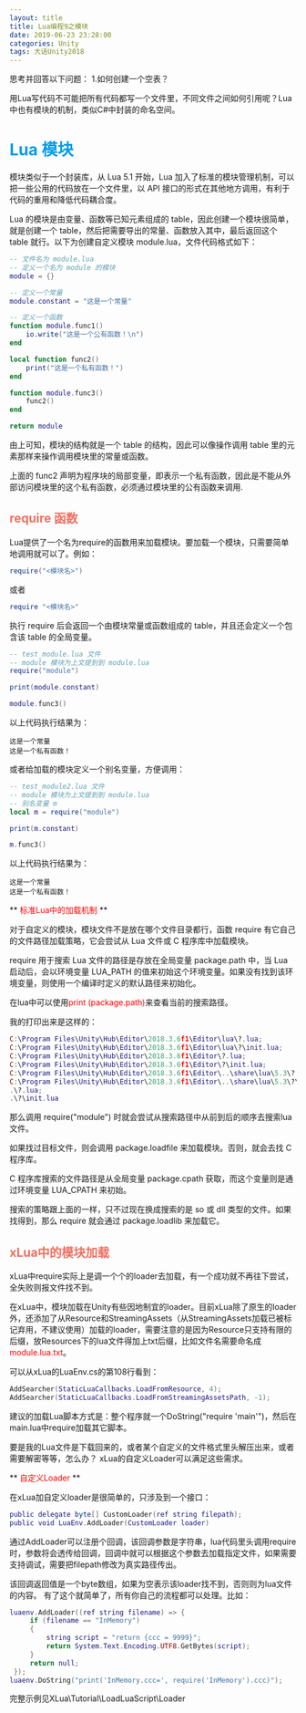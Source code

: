 ```yaml
---
layout: title
title: Lua编程9之模块
date: 2019-06-23 23:28:00
categories: Unity
tags: 大话Unity2018
---
```

思考并回答以下问题：
1.如何创建一个空表？

<!--more-->

用Lua写代码不可能把所有代码都写一个文件里，不同文件之间如何引用呢？Lua中也有模块的机制，类似C#中封装的命名空间。

# <span style="color:#039BE5;">Lua 模块</span>
模块类似于一个封装库，从 Lua 5.1 开始，Lua 加入了标准的模块管理机制，可以把一些公用的代码放在一个文件里，以 API 接口的形式在其他地方调用，有利于代码的重用和降低代码耦合度。

Lua 的模块是由变量、函数等已知元素组成的 table，因此创建一个模块很简单，就是创建一个 table，然后把需要导出的常量、函数放入其中，最后返回这个 table 就行。以下为创建自定义模块 module.lua，文件代码格式如下：
```lua
-- 文件名为 module.lua
-- 定义一个名为 module 的模块
module = {}

-- 定义一个常量
module.constant = "这是一个常量"

-- 定义一个函数
function module.func1()
    io.write("这是一个公有函数！\n")
end

local function func2()
    print("这是一个私有函数！")
end

function module.func3()
    func2()
end

return module
```
由上可知，模块的结构就是一个 table 的结构，因此可以像操作调用 table 里的元素那样来操作调用模块里的常量或函数。

上面的 func2 声明为程序块的局部变量，即表示一个私有函数，因此是不能从外部访问模块里的这个私有函数，必须通过模块里的公有函数来调用.

## <span style="color:#EF7060;">require 函数</span>
Lua提供了一个名为require的函数用来加载模块。要加载一个模块，只需要简单地调用就可以了。例如：
```lua
require("<模块名>")
```
或者
```lua
require "<模块名>"
```
执行 require 后会返回一个由模块常量或函数组成的 table，并且还会定义一个包含该 table 的全局变量。
```lua
-- test_module.lua 文件
-- module 模块为上文提到到 module.lua
require("module")

print(module.constant)

module.func3()
```
以上代码执行结果为：
```
这是一个常量
这是一个私有函数！
```
或者给加载的模块定义一个别名变量，方便调用：
```lua
-- test_module2.lua 文件
-- module 模块为上文提到到 module.lua
-- 别名变量 m
local m = require("module")

print(m.constant)

m.func3()
```
以上代码执行结果为：
```
这是一个常量
这是一个私有函数！
```
** <span style="color:red">标准Lua中的加载机制</span> **

对于自定义的模块，模块文件不是放在哪个文件目录都行，函数 require 有它自己的文件路径加载策略，它会尝试从 Lua 文件或 C 程序库中加载模块。

require 用于搜索 Lua 文件的路径是存放在全局变量 package.path 中，当 Lua 启动后，会以环境变量 LUA_PATH 的值来初始这个环境变量。如果没有找到该环境变量，则使用一个编译时定义的默认路径来初始化。

在lua中可以使用<span style="color:red">print (package.path)</span>来查看当前的搜索路径。

我的打印出来是这样的：
```lua
C:\Program Files\Unity\Hub\Editor\2018.3.6f1\Editor\lua\?.lua;
C:\Program Files\Unity\Hub\Editor\2018.3.6f1\Editor\lua\?\init.lua;
C:\Program Files\Unity\Hub\Editor\2018.3.6f1\Editor\?.lua;
C:\Program Files\Unity\Hub\Editor\2018.3.6f1\Editor\?\init.lua;
C:\Program Files\Unity\Hub\Editor\2018.3.6f1\Editor\..\share\lua\5.3\?.lua;
C:\Program Files\Unity\Hub\Editor\2018.3.6f1\Editor\..\share\lua\5.3\?\init.lua;
.\?.lua;
.\?\init.lua
```
那么调用 require("module") 时就会尝试从搜索路径中从前到后的顺序去搜索lua文件。

如果找过目标文件，则会调用 package.loadfile 来加载模块。否则，就会去找 C 程序库。

C 程序库搜索的文件路径是从全局变量 package.cpath 获取，而这个变量则是通过环境变量 LUA_CPATH 来初始。

搜索的策略跟上面的一样，只不过现在换成搜索的是 so 或 dll 类型的文件。如果找得到，那么 require 就会通过 package.loadlib 来加载它。

## <span style="color:#EF7060;">xLua中的模块加载</span>
xLua中require实际上是调一个个的loader去加载，有一个成功就不再往下尝试，全失败则报文件找不到。

在xLua中，模块加载在Unity有些因地制宜的loader。目前xLua除了原生的loader外，还添加了从Resource和StreamingAssets（从StreamingAssets加载已被标记弃用，不建议使用）加载的loader，需要注意的是因为Resource只支持有限的后缀，放Resources下的lua文件得加上txt后缀，比如文件名需要命名成<span style="color:red">module.lua.txt</span>。

可以从xLua的LuaEnv.cs的第108行看到：
```lua
AddSearcher(StaticLuaCallbacks.LoadFromResource, 4);
AddSearcher(StaticLuaCallbacks.LoadFromStreamingAssetsPath, -1);
```
建议的加载Lua脚本方式是：整个程序就一个DoString("require 'main'")，然后在main.lua中require加载其它脚本。

要是我的Lua文件是下载回来的，或者某个自定义的文件格式里头解压出来，或者需要解密等等，怎么办？
xLua的自定义Loader可以满足这些需求。

** <span style="color:red">自定义Loader</span> **

在xLua加自定义loader是很简单的，只涉及到一个接口：
```lua
public delegate byte[] CustomLoader(ref string filepath);
public void LuaEnv.AddLoader(CustomLoader loader)
```
通过AddLoader可以注册个回调，该回调参数是字符串，lua代码里头调用require时，参数将会透传给回调，回调中就可以根据这个参数去加载指定文件，如果需要支持调试，需要把filepath修改为真实路径传出。

该回调返回值是一个byte数组，如果为空表示该loader找不到，否则则为lua文件的内容。 有了这个就简单了，所有你自己的流程都可以处理。比如：
```lua
luaenv.AddLoader((ref string filename) => {
     if (filename == "InMemory")
     {
         string script = "return {ccc = 9999}";
         return System.Text.Encoding.UTF8.GetBytes(script);
     }
     return null;
 });
luaenv.DoString("print('InMemory.ccc=', require('InMemory').ccc)");
```
完整示例见XLua\Tutorial\LoadLuaScript\Loader